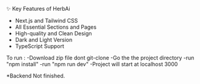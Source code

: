 
✨ Key Features of HerbAi 
- Next.js and Tailwind CSS
- All Essential Sections and Pages
- High-quality and Clean Design
- Dark and Light Version
- TypeScript Support 

To run :
-Download zip file dont git-clone
-Go the the project directory
-run "npm install" 
-run "npm run dev"
-Project will start at localhost 3000

*Backend Not finished. 
